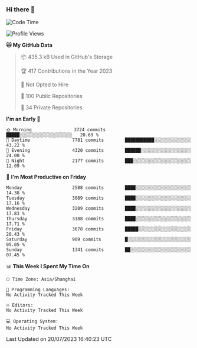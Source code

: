 ### Hi there 👋

<!--
**qbosen/qbosen** is a ✨ _special_ ✨ repository because its `README.md` (this file) appears on your GitHub profile.

Here are some ideas to get you started:

- 🔭 I’m currently working on ...
- 🌱 I’m currently learning ...
- 👯 I’m looking to collaborate on ...
- 🤔 I’m looking for help with ...
- 💬 Ask me about ...
- 📫 How to reach me: ...
- 😄 Pronouns: ...
- ⚡ Fun fact: ...
-->

<!--START_SECTION:waka-->
![Code Time](http://img.shields.io/badge/Code%20Time-2%2C111%20hrs%2036%20mins-blue)

![Profile Views](http://img.shields.io/badge/Profile%20Views-0-blue)

**🐱 My GitHub Data** 

> 📦 435.3 kB Used in GitHub's Storage 
 > 
> 🏆 417 Contributions in the Year 2023
 > 
> 🚫 Not Opted to Hire
 > 
> 📜 100 Public Repositories 
 > 
> 🔑 34 Private Repositories 
 > 
**I'm an Early 🐤** 

```text
🌞 Morning                3724 commits        █████░░░░░░░░░░░░░░░░░░░░   20.69 % 
🌆 Daytime                7781 commits        ███████████░░░░░░░░░░░░░░   43.22 % 
🌃 Evening                4320 commits        ██████░░░░░░░░░░░░░░░░░░░   24.00 % 
🌙 Night                  2177 commits        ███░░░░░░░░░░░░░░░░░░░░░░   12.09 % 
```
📅 **I'm Most Productive on Friday** 

```text
Monday                   2588 commits        ████░░░░░░░░░░░░░░░░░░░░░   14.38 % 
Tuesday                  3089 commits        ████░░░░░░░░░░░░░░░░░░░░░   17.16 % 
Wednesday                3209 commits        ████░░░░░░░░░░░░░░░░░░░░░   17.83 % 
Thursday                 3188 commits        ████░░░░░░░░░░░░░░░░░░░░░   17.71 % 
Friday                   3678 commits        █████░░░░░░░░░░░░░░░░░░░░   20.43 % 
Saturday                 909 commits         █░░░░░░░░░░░░░░░░░░░░░░░░   05.05 % 
Sunday                   1341 commits        ██░░░░░░░░░░░░░░░░░░░░░░░   07.45 % 
```


📊 **This Week I Spent My Time On** 

```text
🕑︎ Time Zone: Asia/Shanghai

💬 Programming Languages: 
No Activity Tracked This Week

🔥 Editors: 
No Activity Tracked This Week

💻 Operating System: 
No Activity Tracked This Week
```


 Last Updated on 20/07/2023 16:40:23 UTC
<!--END_SECTION:waka-->

